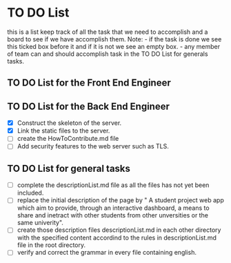 # TO DO List
this is a list keep track of all the task that we need to accomplish and a board to see if we have accomplish them.
Note: - if the task is done we see this ticked box before it and if it is not we see an empty box.
      - any member of team can and should accomplish task in the TO DO List for generals tasks.


## TO DO List for the Front End Engineer



## TO DO List for the  Back End Engineer

- [x] Construct the skeleton of the server. 
- [x] Link the static files to the server. 
- [ ] create the HowToContribute.md file
- [ ] Add security features to the web server such as TLS. 

## TO DO List for general tasks

- [ ] complete the descriptionList.md file as all the files has not yet been included.
- [ ] replace the initial description of the page by " A student project web app which aim to provide,
      through an interactive dashboard, a means to share and inetract with other students from other
      unversities or the same univerity".
- [ ] create those description files descriptionList.md in each other directory with the specified content
      accordind to the rules in descriptionList.md file in the root directory.
- [ ] verify and correct the grammar in every file containing english.
